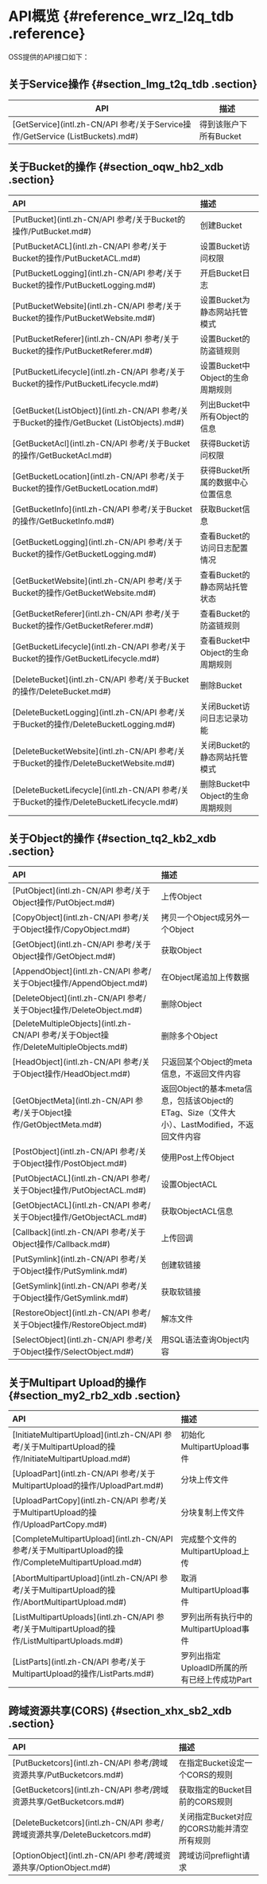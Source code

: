 # API概览 {#reference_wrz_l2q_tdb .reference}

OSS提供的API接口如下：

## 关于Service操作 {#section_lmg_t2q_tdb .section}

|API|描述|
|---|--|
|[GetService](intl.zh-CN/API 参考/关于Service操作/GetService (ListBuckets).md#)|得到该账户下所有Bucket|

## 关于Bucket的操作 {#section_oqw_hb2_xdb .section}

|API|描述|
|:--|:-|
|[PutBucket](intl.zh-CN/API 参考/关于Bucket的操作/PutBucket.md#)|创建Bucket|
|[PutBucketACL](intl.zh-CN/API 参考/关于Bucket的操作/PutBucketACL.md#)|设置Bucket访问权限|
|[PutBucketLogging](intl.zh-CN/API 参考/关于Bucket的操作/PutBucketLogging.md#)|开启Bucket日志|
|[PutBucketWebsite](intl.zh-CN/API 参考/关于Bucket的操作/PutBucketWebsite.md#)|设置Bucket为静态网站托管模式|
|[PutBucketReferer](intl.zh-CN/API 参考/关于Bucket的操作/PutBucketReferer.md#)|设置Bucket的防盗链规则|
|[PutBucketLifecycle](intl.zh-CN/API 参考/关于Bucket的操作/PutBucketLifecycle.md#)|设置Bucket中Object的生命周期规则|
|[GetBucket\(ListObject\)](intl.zh-CN/API 参考/关于Bucket的操作/GetBucket (ListObjects).md#)|列出Bucket中所有Object的信息|
|[GetBucketAcl](intl.zh-CN/API 参考/关于Bucket的操作/GetBucketAcl.md#)|获得Bucket访问权限|
|[GetBucketLocation](intl.zh-CN/API 参考/关于Bucket的操作/GetBucketLocation.md#)|获得Bucket所属的数据中心位置信息|
|[GetBucketInfo](intl.zh-CN/API 参考/关于Bucket的操作/GetBucketInfo.md#)|获取Bucket信息|
|[GetBucketLogging](intl.zh-CN/API 参考/关于Bucket的操作/GetBucketLogging.md#)|查看Bucket的访问日志配置情况|
|[GetBucketWebsite](intl.zh-CN/API 参考/关于Bucket的操作/GetBucketWebsite.md#)|查看Bucket的静态网站托管状态|
|[GetBucketReferer](intl.zh-CN/API 参考/关于Bucket的操作/GetBucketReferer.md#)|查看Bucket的防盗链规则|
|[GetBucketLifecycle](intl.zh-CN/API 参考/关于Bucket的操作/GetBucketLifecycle.md#)|查看Bucket中Object的生命周期规则|
|[DeleteBucket](intl.zh-CN/API 参考/关于Bucket的操作/DeleteBucket.md#)|删除Bucket|
|[DeleteBucketLogging](intl.zh-CN/API 参考/关于Bucket的操作/DeleteBucketLogging.md#)|关闭Bucket访问日志记录功能|
|[DeleteBucketWebsite](intl.zh-CN/API 参考/关于Bucket的操作/DeleteBucketWebsite.md#)|关闭Bucket的静态网站托管模式|
|[DeleteBucketLifecycle](intl.zh-CN/API 参考/关于Bucket的操作/DeleteBucketLifecycle.md#)|删除Bucket中Object的生命周期规则|

## 关于Object的操作 {#section_tq2_kb2_xdb .section}

|API|描述|
|:--|:-|
|[PutObject](intl.zh-CN/API 参考/关于Object操作/PutObject.md#)|上传Object|
|[CopyObject](intl.zh-CN/API 参考/关于Object操作/CopyObject.md#)|拷贝一个Object成另外一个Object|
|[GetObject](intl.zh-CN/API 参考/关于Object操作/GetObject.md#)|获取Object|
|[AppendObject](intl.zh-CN/API 参考/关于Object操作/AppendObject.md#)|在Object尾追加上传数据|
|[DeleteObject](intl.zh-CN/API 参考/关于Object操作/DeleteObject.md#)|删除Object|
|[DeleteMultipleObjects](intl.zh-CN/API 参考/关于Object操作/DeleteMultipleObjects.md#)|删除多个Object|
|[HeadObject](intl.zh-CN/API 参考/关于Object操作/HeadObject.md#)|只返回某个Object的meta信息，不返回文件内容|
|[GetObjectMeta](intl.zh-CN/API 参考/关于Object操作/GetObjectMeta.md#)|返回Object的基本meta信息，包括该Object的ETag、Size（文件大小）、LastModified，不返回文件内容|
|[PostObject](intl.zh-CN/API 参考/关于Object操作/PostObject.md#)|使用Post上传Object|
|[PutObjectACL](intl.zh-CN/API 参考/关于Object操作/PutObjectACL.md#)|设置ObjectACL|
|[GetObjectACL](intl.zh-CN/API 参考/关于Object操作/GetObjectACL.md#)|获取ObjectACL信息|
|[Callback](intl.zh-CN/API 参考/关于Object操作/Callback.md#)|上传回调|
|[PutSymlink](intl.zh-CN/API 参考/关于Object操作/PutSymlink.md#)|创建软链接|
|[GetSymlink](intl.zh-CN/API 参考/关于Object操作/GetSymlink.md#)|获取软链接|
|[RestoreObject](intl.zh-CN/API 参考/关于Object操作/RestoreObject.md#)|解冻文件|
|[SelectObject](intl.zh-CN/API 参考/关于Object操作/SelectObject.md#)|用SQL语法查询Object内容|

## 关于Multipart Upload的操作 {#section_my2_rb2_xdb .section}

|API|描述|
|:--|:-|
|[InitiateMultipartUpload](intl.zh-CN/API 参考/关于MultipartUpload的操作/InitiateMultipartUpload.md#)|初始化MultipartUpload事件|
|[UploadPart](intl.zh-CN/API 参考/关于MultipartUpload的操作/UploadPart.md#)|分块上传文件|
|[UploadPartCopy](intl.zh-CN/API 参考/关于MultipartUpload的操作/UploadPartCopy.md#)|分块复制上传文件|
|[CompleteMultipartUpload](intl.zh-CN/API 参考/关于MultipartUpload的操作/CompleteMultipartUpload.md#)|完成整个文件的MultipartUpload上传|
|[AbortMultipartUpload](intl.zh-CN/API 参考/关于MultipartUpload的操作/AbortMultipartUpload.md#)|取消MultipartUpload事件|
|[ListMultipartUploads](intl.zh-CN/API 参考/关于MultipartUpload的操作/ListMultipartUploads.md#)|罗列出所有执行中的MultipartUpload事件|
|[ListParts](intl.zh-CN/API 参考/关于MultipartUpload的操作/ListParts.md#)|罗列出指定UploadID所属的所有已经上传成功Part|

## 跨域资源共享\(CORS\) {#section_xhx_sb2_xdb .section}

|API|描述|
|:--|:-|
|[PutBucketcors](intl.zh-CN/API 参考/跨域资源共享/PutBucketcors.md#)|在指定Bucket设定一个CORS的规则|
|[GetBucketcors](intl.zh-CN/API 参考/跨域资源共享/GetBucketcors.md#)|获取指定的Bucket目前的CORS规则|
|[DeleteBucketcors](intl.zh-CN/API 参考/跨域资源共享/DeleteBucketcors.md#)|关闭指定Bucket对应的CORS功能并清空所有规则|
|[OptionObject](intl.zh-CN/API 参考/跨域资源共享/OptionObject.md#)|跨域访问preflight请求|


